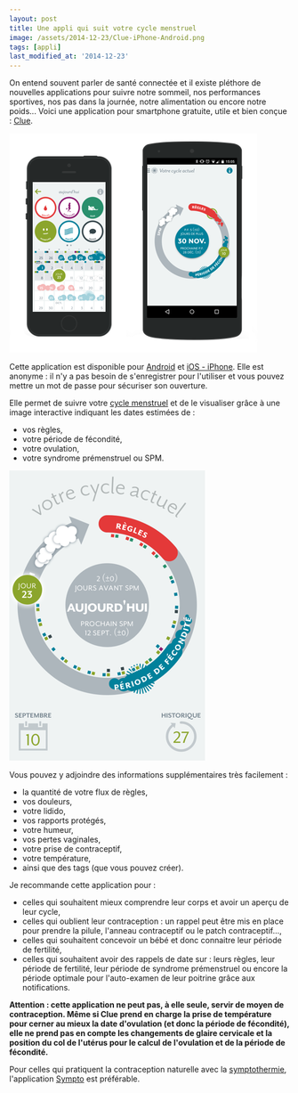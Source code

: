 ```yaml
---
layout: post
title: Une appli qui suit votre cycle menstruel
image: /assets/2014-12-23/Clue-iPhone-Android.png
tags: [appli]
last_modified_at: '2014-12-23'
---
```


On entend souvent parler de santé connectée et il existe pléthore de nouvelles applications pour suivre notre sommeil, nos performances sportives, nos pas dans la journée, notre alimentation ou encore notre poids... Voici une application pour smartphone gratuite, utile et bien conçue : [Clue](http://www.helloclue.com/fr.html).

![Clue iPhone et Android](/assets/2014-12-23/Clue-iPhone-Android.png)

Cette application est disponible pour [Android](https://play.google.com/store/apps/details?id=com.clue.android) et [iOS - iPhone](https://itunes.apple.com/fr/app/clue-period-ovulation-tracker/id657189652). Elle est anonyme : il n'y a pas besoin de s'enregistrer pour l'utiliser et vous pouvez mettre un mot de passe pour sécuriser son ouverture.

Elle permet de suivre votre [cycle menstruel](http://fr.wikipedia.org/wiki/Cycle_menstruel) et de le visualiser grâce à une image interactive indiquant les dates estimées de :

- vos règles,
- votre période de fécondité,
- votre ovulation,
- votre syndrome prémenstruel ou SPM.

![Clue iPhone](/assets/2014-12-23/Clue-iPhone.png)

Vous pouvez y adjoindre des informations supplémentaires très facilement :

- la quantité de votre flux de règles,
- vos douleurs,
- votre lidido,
- vos rapports protégés,
- votre humeur,
- vos pertes vaginales,
- votre prise de contraceptif,
- votre température,
- ainsi que des tags (que vous pouvez créer).

Je recommande cette application pour :

- celles qui souhaitent mieux comprendre leur corps et avoir un aperçu de leur cycle,
- celles qui oublient leur contraception : un rappel peut être mis en place pour prendre la pilule, l'anneau contraceptif ou le patch contraceptif...,
- celles qui souhaitent concevoir un bébé et donc connaitre leur période de fertilité,
- celles qui souhaitent avoir des rappels de date sur : leurs règles, leur période de fertilité, leur période de syndrome prémenstruel ou encore la période optimale pour l'auto-examen de leur poitrine grâce aux notifications.

**Attention : cette application ne peut pas, à elle seule, servir de moyen de contraception. Même si Clue prend en charge la prise de température pour cerner au mieux la date d'ovulation (et donc la période de fécondité), elle ne prend pas en compte les changements de glaire cervicale et la position du col de l'utérus pour le calcul de l'ovulation et de la période de fécondité.**

Pour celles qui pratiquent la contraception naturelle avec la [symptothermie](http://sympto.org/manual_fr.html), l'application [Sympto](https://itunes.apple.com/fr/app/old-nfp-sympto/id314390423?mt=8) est préférable.
